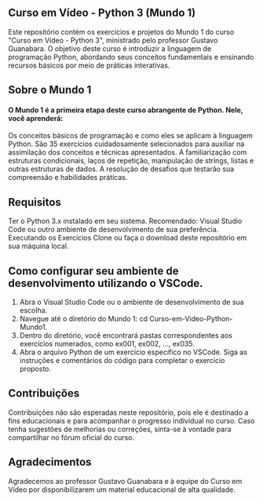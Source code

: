 ## Curso em Vídeo - Python 3 (Mundo 1)

Este repositório contém os exercícios e projetos do Mundo 1 do curso "Curso em Vídeo - Python 3", ministrado pelo professor Gustavo Guanabara. O objetivo deste curso é introduzir a linguagem de programação Python, abordando seus conceitos fundamentais e ensinando recursos básicos por meio de práticas interativas.

## Sobre o Mundo 1

#### O Mundo 1 é a primeira etapa deste curso abrangente de Python. Nele, você aprenderá:

Os conceitos básicos de programação e como eles se aplicam à linguagem Python. São 35 exercícios cuidadosamente selecionados para auxiliar na assimilação dos conceitos e técnicas apresentados. A familiarização com estruturas condicionais, laços de repetição, manipulação de strings, listas e outras estruturas de dados. A resolução de desafios que testarão sua compreensão e habilidades práticas.

## Requisitos

Ter o Python 3.x instalado em seu sistema.
Recomendado: Visual Studio Code ou outro ambiente de desenvolvimento de sua preferência.
Executando os Exercícios
Clone ou faça o download deste repositório em sua máquina local.

## Como configurar seu ambiente de desenvolvimento utilizando o VSCode.

1. Abra o Visual Studio Code ou o ambiente de desenvolvimento de sua escolha.
2. Navegue até o diretório do Mundo 1: cd Curso-em-Video-Python-Mundo1.
3. Dentro do diretório, você encontrará pastas correspondentes aos exercícios numerados, como ex001, ex002, ..., ex035.
4. Abra o arquivo Python de um exercício específico no VSCode.
Siga as instruções e comentários do código para completar o exercício proposto.

## Contribuições
Contribuições não são esperadas neste repositório, pois ele é destinado a fins educacionais e para acompanhar o progresso individual no curso. Caso tenha sugestões de melhorias ou correções, sinta-se à vontade para compartilhar no fórum oficial do curso.

## Agradecimentos
Agradecemos ao professor Gustavo Guanabara e à equipe do Curso em Vídeo por disponibilizarem um material educacional de alta qualidade.
